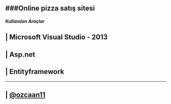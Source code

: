 ###Online pizza satış sitesi
--------------
##### Kullanılan Araçlar
| Microsoft Visual Studio - 2013
----

| Asp.net 
---- 

| Entityframework
----

---------------

| [@ozcaan11](https://twitter.com/ozcaan11)
----
